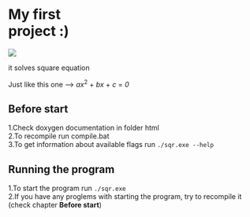 <html>
  <head>
  </head>
  <body>
    <div>
      <h1><b>My first<br>project :)</b></h1>
      <img src="https://pazlyigra.ru/uploads/posts/2022-12/479679246.jpg">
    </div>
    <div>
      <div>
        <p>it solves square equation</p>
      </div>
      <div>
        <p>Just like this one --> <i>ax</i><sup>2</sup> + <i>bx</i> + <i>c</i> = <i>0</i></p>
      </div>
    </div>
    <div>
      <h2>Before start</h2>
      <p>
      1.Check doxygen documentation in folder <file>html</file> </br>
      2.To recompile run <file>compile.bat</file> </br>
      3.To get information about available flags run <code>./sqr.exe --help</code>
      </p>
    </div>
    <div>
      <h2>Running the program</h2>
      <p>
      1.To start the program run <code>./sqr.exe</code> </br>
      2.If you have any proglems with starting the program, try to recompile it
      (check chapter <span><b>Before start</b></span>)
      </p>
    </div>
  </body>
 </html>

